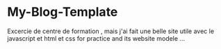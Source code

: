 # My-Blog-Template
Excercie de centre de formation , mais j'ai fait une belle site utile avec le javascript et html et css
for practice and its website modele ...

